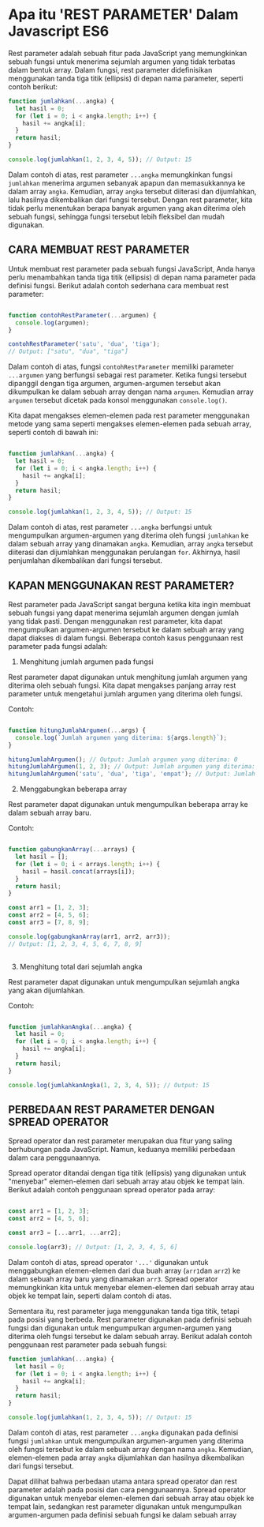 # Apa itu 'REST PARAMETER' Dalam Javascript ES6

Rest parameter adalah sebuah fitur pada JavaScript yang memungkinkan sebuah fungsi untuk menerima sejumlah argumen yang tidak terbatas dalam bentuk array. Dalam fungsi, rest parameter didefinisikan menggunakan tanda tiga titik (ellipsis) di depan nama parameter, seperti contoh berikut:

```javascript
function jumlahkan(...angka) {
  let hasil = 0;
  for (let i = 0; i < angka.length; i++) {
    hasil += angka[i];
  }
  return hasil;
}

console.log(jumlahkan(1, 2, 3, 4, 5)); // Output: 15
```

Dalam contoh di atas, rest parameter `...angka` memungkinkan fungsi `jumlahkan` menerima argumen sebanyak apapun dan memasukkannya ke dalam array `angka`. Kemudian, array `angka` tersebut diiterasi dan dijumlahkan, lalu hasilnya dikembalikan dari fungsi tersebut. Dengan rest parameter, kita tidak perlu menentukan berapa banyak argumen yang akan diterima oleh sebuah fungsi, sehingga fungsi tersebut lebih fleksibel dan mudah digunakan.

## CARA MEMBUAT REST PARAMETER

Untuk membuat rest parameter pada sebuah fungsi JavaScript, Anda hanya perlu menambahkan tanda tiga titik (ellipsis) di depan nama parameter pada definisi fungsi. Berikut adalah contoh sederhana cara membuat rest parameter:

```javascript

function contohRestParameter(...argumen) {
  console.log(argumen);
}

contohRestParameter('satu', 'dua', 'tiga');
// Output: ["satu", "dua", "tiga"]
```

Dalam contoh di atas, fungsi `contohRestParameter` memiliki parameter `...argumen` yang berfungsi sebagai rest parameter. Ketika fungsi tersebut dipanggil dengan tiga argumen, argumen-argumen tersebut akan dikumpulkan ke dalam sebuah array dengan nama `argumen`. Kemudian array `argumen` tersebut dicetak pada konsol menggunakan `console.log()`.

Kita dapat mengakses elemen-elemen pada rest parameter menggunakan metode yang sama seperti mengakses elemen-elemen pada sebuah array, seperti contoh di bawah ini:

```javascript

function jumlahkan(...angka) {
  let hasil = 0;
  for (let i = 0; i < angka.length; i++) {
    hasil += angka[i];
  }
  return hasil;
}

console.log(jumlahkan(1, 2, 3, 4, 5)); // Output: 15
```

Dalam contoh di atas, rest parameter `...angka` berfungsi untuk mengumpulkan argumen-argumen yang diterima oleh fungsi `jumlahkan` ke dalam sebuah array yang dinamakan `angka`. Kemudian, array `angka` tersebut diiterasi dan dijumlahkan menggunakan perulangan `for`. Akhirnya, hasil penjumlahan dikembalikan dari fungsi tersebut.

## KAPAN MENGGUNAKAN REST PARAMETER?

Rest parameter pada JavaScript sangat berguna ketika kita ingin membuat sebuah fungsi yang dapat menerima sejumlah argumen dengan jumlah yang tidak pasti. Dengan menggunakan rest parameter, kita dapat mengumpulkan argumen-argumen tersebut ke dalam sebuah array yang dapat diakses di dalam fungsi. Beberapa contoh kasus penggunaan rest parameter pada fungsi adalah:

1. Menghitung jumlah argumen pada fungsi

Rest parameter dapat digunakan untuk menghitung jumlah argumen yang diterima oleh sebuah fungsi. Kita dapat mengakses panjang array rest parameter untuk mengetahui jumlah argumen yang diterima oleh fungsi.

Contoh:

```javascript

function hitungJumlahArgumen(...args) {
  console.log(`Jumlah argumen yang diterima: ${args.length}`);
}

hitungJumlahArgumen(); // Output: Jumlah argumen yang diterima: 0
hitungJumlahArgumen(1, 2, 3); // Output: Jumlah argumen yang diterima: 3
hitungJumlahArgumen('satu', 'dua', 'tiga', 'empat'); // Output: Jumlah argumen yang diterima: 4
```

2. Menggabungkan beberapa array

Rest parameter dapat digunakan untuk mengumpulkan beberapa array ke dalam sebuah array baru.

Contoh:

```javascript

function gabungkanArray(...arrays) {
  let hasil = [];
  for (let i = 0; i < arrays.length; i++) {
    hasil = hasil.concat(arrays[i]);
  }
  return hasil;
}

const arr1 = [1, 2, 3];
const arr2 = [4, 5, 6];
const arr3 = [7, 8, 9];

console.log(gabungkanArray(arr1, arr2, arr3));
// Output: [1, 2, 3, 4, 5, 6, 7, 8, 9]
     
```

3. Menghitung total dari sejumlah angka

Rest parameter dapat digunakan untuk mengumpulkan sejumlah angka yang akan dijumlahkan.

Contoh:

```javascript

function jumlahkanAngka(...angka) {
  let hasil = 0;
  for (let i = 0; i < angka.length; i++) {
    hasil += angka[i];
  }
  return hasil;
}

console.log(jumlahkanAngka(1, 2, 3, 4, 5)); // Output: 15
```

## PERBEDAAN REST PARAMETER DENGAN SPREAD OPERATOR

Spread operator dan rest parameter merupakan dua fitur yang saling berhubungan pada JavaScript. Namun, keduanya memiliki perbedaan dalam cara penggunaannya.

Spread operator ditandai dengan tiga titik (ellipsis) yang digunakan untuk "menyebar" elemen-elemen dari sebuah array atau objek ke tempat lain. Berikut adalah contoh penggunaan spread operator pada array:

```javascript

const arr1 = [1, 2, 3];
const arr2 = [4, 5, 6];

const arr3 = [...arr1, ...arr2];

console.log(arr3); // Output: [1, 2, 3, 4, 5, 6]
```

Dalam contoh di atas, spread operator `'...'` digunakan untuk menggabungkan elemen-elemen dari dua buah array (`arr1`dan `arr2`) ke dalam sebuah array baru yang dinamakan `arr3`. Spread operator memungkinkan kita untuk menyebar elemen-elemen dari sebuah array atau objek ke tempat lain, seperti dalam contoh di atas.

Sementara itu, rest parameter juga menggunakan tanda tiga titik, tetapi pada posisi yang berbeda. Rest parameter digunakan pada definisi sebuah fungsi dan digunakan untuk mengumpulkan argumen-argumen yang diterima oleh fungsi tersebut ke dalam sebuah array. Berikut adalah contoh penggunaan rest parameter pada sebuah fungsi:

```javascript
function jumlahkan(...angka) {
  let hasil = 0;
  for (let i = 0; i < angka.length; i++) {
    hasil += angka[i];
  }
  return hasil;
}

console.log(jumlahkan(1, 2, 3, 4, 5)); // Output: 15
```

Dalam contoh di atas, rest parameter `...angka` digunakan pada definisi fungsi `jumlahkan` untuk mengumpulkan argumen-argumen yang diterima oleh fungsi tersebut ke dalam sebuah array dengan nama `angka`. Kemudian, elemen-elemen pada array `angka` dijumlahkan dan hasilnya dikembalikan dari fungsi tersebut.

Dapat dilihat bahwa perbedaan utama antara spread operator dan rest parameter adalah pada posisi dan cara penggunaannya. Spread operator digunakan untuk menyebar elemen-elemen dari sebuah array atau objek ke tempat lain, sedangkan rest parameter digunakan untuk mengumpulkan argumen-argumen pada definisi sebuah fungsi ke dalam sebuah array
